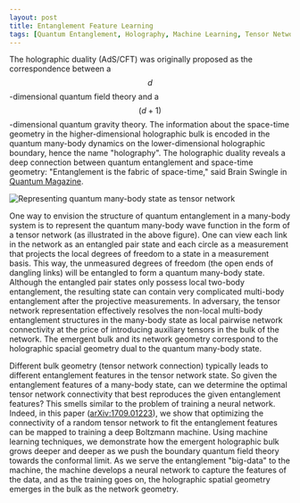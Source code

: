 ```yaml
---
layout: post
title: Entanglement Feature Learning
tags: [Quantum Entanglement, Holography, Machine Learning, Tensor Network]
---
```


The holographic duality (AdS/CFT) was originally proposed as the correspondence between a $$d$$-dimensional quantum field theory and a $$(d+1)$$-dimensional quantum gravity theory. The information about the space-time geometry in the higher-dimensional holographic bulk is encoded in the quantum many-body dynamics on the lower-dimensional holographic boundary, hence the name "holography". The holographic duality reveals a deep connection between quantum entanglement and space-time geometry:  "Entanglement is the fabric of space-time," said Brain Swingle in [Quantum Magazine](https://www.quantamagazine.org/tensor-networks-and-entanglement-20150428/).

![Representing quantum many-body state as tensor network]({{site.baseurl}}/assets/img/figures/tensor_network.png)

One way to envision the structure of quantum entanglement in a many-body system is to represent the quantum many-body wave function in the form of a tensor network (as illustrated in the above figure). One can view each link in the network as an entangled pair state and each circle as a measurement that projects the local degrees of freedom to a state in a measurement basis. This way, the unmeasured degrees of freedom (the open ends of dangling links) will be entangled to form a quantum many-body state. Although the entangled pair states only possess local two-body entanglement, the resulting state can contain very complicated multi-body entanglement after the projective measurements. In adversary, the tensor network representation effectively resolves the non-local multi-body entanglement structures in the many-body state as local pairwise network connectivity at the price of introducing auxiliary tensors in the bulk of the network. The emergent bulk and its network geometry correspond to the holographic spacial geometry dual to the quantum many-body state.

Different bulk geometry (tensor network connection) typically leads to different entanglement features in the tensor network state. So given the entanglement features of a many-body state, can we determine the optimal tensor network connectivity that best reproduces the given entanglement features? This smells similar to the problem of training a neural network. Indeed, in this paper ([arXiv:1709.01223](https://arxiv.org/abs/1709.01223)), we show that optimizing the connectivity of a random tensor network to fit the entanglement features can be mapped to training a deep Boltzmann machine. Using machine learning techniques, we demonstrate how the emergent holographic bulk grows deeper and deeper as we push the boundary quantum field theory towards the conformal limit. As we serve the entanglement "big-data" to the machine, the machine develops a neural network to capture the features of the data, and as the training goes on, the holographic spatial geometry emerges in the bulk as the network geometry.

